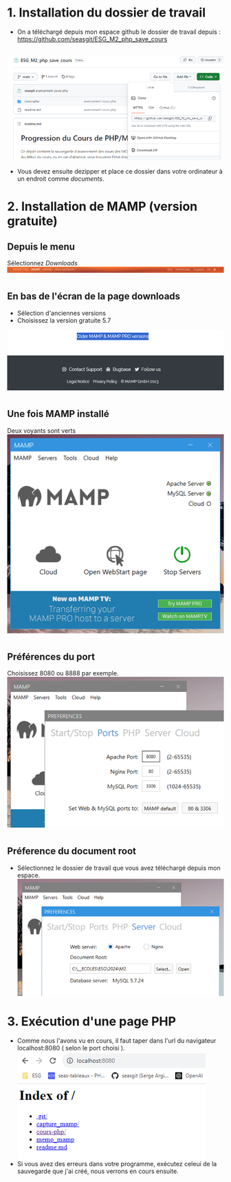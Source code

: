 
# 1. Installation du dossier de travail

- On a téléchargé depuis mon espace github le dossier de travail depuis :  https://github.com/seasgit/ESG_M2_php_save_cours
##
![](./capture_mamp/Capture7.PNG)  
- Vous devez ensuite dezipper et place ce dossier dans votre ordinateur à un endroit comme _documents_.
#
# 2. Installation de MAMP (version gratuite) 
## Depuis le menu 
Sélectionnez _Downloads_   
![](./capture_mamp/Capture1.PNG)
#
## En bas de l'écran de la page downloads
-  Sélection d'anciennes versions
-  Choisissez la version gratuite 5.7  

![](./capture_mamp/Capture2.PNG)
#
## Une fois MAMP installé
Deux voyants sont verts  
![](./capture_mamp/Capture3.PNG)
#
## Préférences du port
Choisissez 8080 ou 8888 par exemple.  
![](./capture_mamp/Capture4.PNG)
#
## Préference du document root
- Sélectionnez le dossier de travail que vous avez téléchargé depuis mon espace.  
![](./capture_mamp/Capture5.PNG)

#
# 3. Exécution d'une page PHP
- Comme nous l'avons vu en cours, il faut taper dans l'url du navigateur localhost:8080 ( selon le port choisi ).  
![](./capture_mamp/Capture6.PNG)  
- Si vous avez des erreurs dans votre programme, exécutez celeui de la sauvegarde que j'ai créé, nous verrons en cours ensuite.